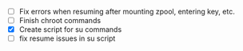 - [ ] Fix errors when resuming after mounting zpool, entering key, etc.
- [ ] Finish chroot commands
- [x] Create script for su commands
- [ ] fix resume issues in su script